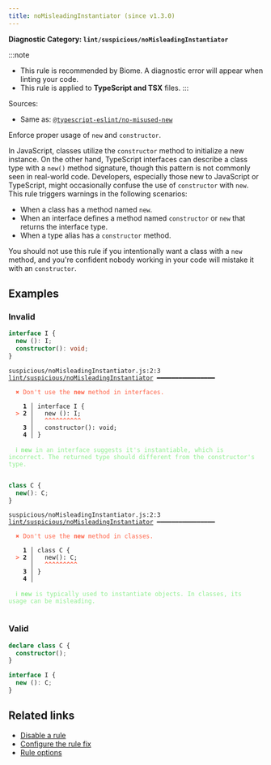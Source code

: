 ```yaml
---
title: noMisleadingInstantiator (since v1.3.0)
---
```


**Diagnostic Category: `lint/suspicious/noMisleadingInstantiator`**

:::note
- This rule is recommended by Biome. A diagnostic error will appear when linting your code.
- This rule is applied to **TypeScript and TSX** files.
:::

Sources: 
- Same as: <a href="https://typescript-eslint.io/rules/no-misused-new" target="_blank"><code>@typescript-eslint/no-misused-new</code></a>

Enforce proper usage of `new` and `constructor`.

In JavaScript, classes utilize the `constructor` method to initialize a new instance. On the other hand, TypeScript interfaces can describe a class type with a `new()` method signature, though this pattern is not commonly seen in real-world code. Developers, especially those new to JavaScript or TypeScript, might occasionally confuse the use of `constructor` with `new`.
This rule triggers warnings in the following scenarios:

- When a class has a method named `new`.
- When an interface defines a method named `constructor` or `new` that returns the interface type.
- When a type alias has a `constructor` method.

You should not use this rule if you intentionally want a class with a `new` method, and you're confident nobody working in your code will mistake it with an `constructor`.

## Examples

### Invalid

```ts
interface I {
  new (): I;
  constructor(): void;
}
```

<pre class="language-text"><code class="language-text">suspicious/noMisleadingInstantiator.js:2:3 <a href="https://biomejs.dev/linter/rules/no-misleading-instantiator">lint/suspicious/noMisleadingInstantiator</a> ━━━━━━━━━━━━━━━━

<strong><span style="color: Tomato;">  </span></strong><strong><span style="color: Tomato;">✖</span></strong> <span style="color: Tomato;">Don't use the </span><span style="color: Tomato;"><strong>new</strong></span><span style="color: Tomato;"> method in interfaces.</span>
  
    <strong>1 │ </strong>interface I {
<strong><span style="color: Tomato;">  </span></strong><strong><span style="color: Tomato;">&gt;</span></strong> <strong>2 │ </strong>  new (): I;
   <strong>   │ </strong>  <strong><span style="color: Tomato;">^</span></strong><strong><span style="color: Tomato;">^</span></strong><strong><span style="color: Tomato;">^</span></strong><strong><span style="color: Tomato;">^</span></strong><strong><span style="color: Tomato;">^</span></strong><strong><span style="color: Tomato;">^</span></strong><strong><span style="color: Tomato;">^</span></strong><strong><span style="color: Tomato;">^</span></strong><strong><span style="color: Tomato;">^</span></strong><strong><span style="color: Tomato;">^</span></strong>
    <strong>3 │ </strong>  constructor(): void;
    <strong>4 │ </strong>}
  
<strong><span style="color: lightgreen;">  </span></strong><strong><span style="color: lightgreen;">ℹ</span></strong> <span style="color: lightgreen;"><strong>new</strong></span><span style="color: lightgreen;"> in an interface suggests it's instantiable, which is incorrect. The returned type should different from the constructor's type.</span>
  
</code></pre>

```ts
class C {
  new(): C;
}
```

<pre class="language-text"><code class="language-text">suspicious/noMisleadingInstantiator.js:2:3 <a href="https://biomejs.dev/linter/rules/no-misleading-instantiator">lint/suspicious/noMisleadingInstantiator</a> ━━━━━━━━━━━━━━━━

<strong><span style="color: Tomato;">  </span></strong><strong><span style="color: Tomato;">✖</span></strong> <span style="color: Tomato;">Don't use the </span><span style="color: Tomato;"><strong>new</strong></span><span style="color: Tomato;"> method in classes.</span>
  
    <strong>1 │ </strong>class C {
<strong><span style="color: Tomato;">  </span></strong><strong><span style="color: Tomato;">&gt;</span></strong> <strong>2 │ </strong>  new(): C;
   <strong>   │ </strong>  <strong><span style="color: Tomato;">^</span></strong><strong><span style="color: Tomato;">^</span></strong><strong><span style="color: Tomato;">^</span></strong><strong><span style="color: Tomato;">^</span></strong><strong><span style="color: Tomato;">^</span></strong><strong><span style="color: Tomato;">^</span></strong><strong><span style="color: Tomato;">^</span></strong><strong><span style="color: Tomato;">^</span></strong><strong><span style="color: Tomato;">^</span></strong>
    <strong>3 │ </strong>}
    <strong>4 │ </strong>
  
<strong><span style="color: lightgreen;">  </span></strong><strong><span style="color: lightgreen;">ℹ</span></strong> <span style="color: lightgreen;"><strong>new</strong></span><span style="color: lightgreen;"> is typically used to instantiate objects. In classes, its usage can be misleading.</span>
  
</code></pre>

### Valid

```ts
declare class C {
  constructor();
}

interface I {
  new (): C;
}
```

## Related links

- [Disable a rule](/linter/#disable-a-lint-rule)
- [Configure the rule fix](/linter#configure-the-rule-fix)
- [Rule options](/linter/#rule-options)
